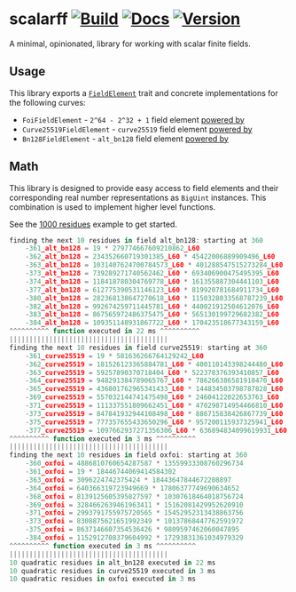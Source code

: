 # scalarff [![Build](https://img.shields.io/circleci/build/github/chancehudson/scalarff/main)](https://dl.circleci.com/status-badge/redirect/gh/chancehudson/scalarff/tree/main) [![Docs](https://img.shields.io/docsrs/scalarff)](https://docs.rs/scalarff) [![Version](https://img.shields.io/crates/v/scalarff)](https://crates.io/crates/scalarff)

A minimal, opinionated, library for working with scalar finite fields.

## Usage

This library exports a [`FieldElement`](https://docs.rs/scalarff/latest/scalarff/trait.FieldElement.html#required-methods) trait and concrete implementations for the following curves:

- `FoiFieldElement` - `2^64 - 2^32 + 1` field element [powered by](https://docs.rs/twenty-first/latest/twenty_first/math/b_field_element/struct.BFieldElement.html)
- `Curve25519FieldElement` - `curve25519` field element [powered by](https://docs.rs/curve25519-dalek/latest/curve25519_dalek/scalar/index.html)
- `Bn128FieldElement` - `alt_bn128` field element [powered by](https://docs.rs/ark-bn254/0.4.0/ark_bn254/)

## Math

This library is designed to provide easy access to field elements and their corresponding real number representations as `BigUint` instances. This combination is used to implement higher level functions.

See the [1000 residues](https://github.com/chancehudson/scalarff/blob/main/examples/1000_residues.rs) example to get started.

```js
finding the next 10 residues in field alt_bn128: starting at 360
    -361_alt_bn128 = 19 * 279774667609210862_L60
    -362_alt_bn128 = 234352660719301385_L60 * 45422006889909496_L60
    -363_alt_bn128 = 1031407624700784573_L60 * 401288547515273284_L60
    -373_alt_bn128 = 739289271740562462_L60 * 693406900475495395_L60
    -374_alt_bn128 = 118418780304769778_L60 * 161355887304441103_L60
    -377_alt_bn128 = 612775390531146123_L60 * 819920781684911734_L60
    -380_alt_bn128 = 282368138647270618_L60 * 1150328033568787239_L60
    -382_alt_bn128 = 992674259711445781_L60 * 440021912504612076_L60
    -383_alt_bn128 = 867565972486375475_L60 * 565130199729682382_L60
    -384_alt_bn128 = 109351148931867722_L60 * 170423518677343159_L60
^^^^^^^^^^ function executed in 22 ms ^^^^^^^^^^
||||||||||||||||||||||||||||||||||||||||
finding the next 10 residues in field curve25519: starting at 360
    -361_curve25519 = 19 * 581636266764129242_L60
    -362_curve25519 = 181526123365884781_L60 * 400110143398244480_L60
    -363_curve25519 = 59257890370718404_L60 * 522378376393410857_L60
    -364_curve25519 = 948291384789065767_L60 * 786266386581910470_L60
    -365_curve25519 = 436801762965341433_L60 * 144834503798787828_L60
    -369_curve25519 = 557032144741475498_L60 * 24604122022653763_L60
    -371_curve25519 = 111337551809662451_L60 * 470298714954466810_L60
    -373_curve25519 = 847841932944108498_L60 * 886715838426867739_L60
    -375_curve25519 = 777357655433650296_L60 * 957200115937325941_L60
    -377_curve25519 = 1097662937271356306_L60 * 636894834099619931_L60
^^^^^^^^^^ function executed in 3 ms ^^^^^^^^^^
||||||||||||||||||||||||||||||||||||||||
finding the next 10 residues in field oxfoi: starting at 360
    -360_oxfoi = 4886810760654287587 * 13559933308760296734
    -361_oxfoi = 19 * 18446744069414584302
    -363_oxfoi = 3096224742375424 * 18443647844672208897
    -364_oxfoi = 640366319723949669 * 17806377749690634652
    -368_oxfoi = 8139125605395827597 * 10307618464018756724
    -369_oxfoi = 3284662639461963411 * 15162081429952620910
    -371_oxfoi = 2993791755975720565 * 15452952313438863756
    -373_oxfoi = 8308875621651992349 * 10137868447762591972
    -375_oxfoi = 8637146607354536426 * 9809597462060047895
    -384_oxfoi = 1152912708379604992 * 17293831361034979329
^^^^^^^^^^ function executed in 3 ms ^^^^^^^^^^
||||||||||||||||||||||||||||||||||||||||
10 quadratic residues in alt_bn128 executed in 22 ms
10 quadratic residues in curve25519 executed in 3 ms
10 quadratic residues in oxfoi executed in 3 ms
```
